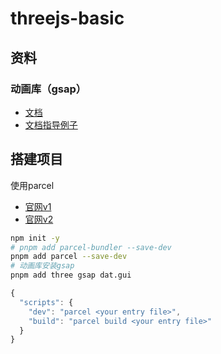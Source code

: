 # threejs-basic

## 资料
### 动画库（gsap）
- [文档](https://greensock.com/docs/)
- [文档指导例子](https://greensock.com/get-started/)

## 搭建项目
使用parcel

- [官网v1](https://www.parceljs.cn/)
- [官网v2](https://v2.parceljs.cn/blog/alpha1/)
```bash
npm init -y
# pnpm add parcel-bundler --save-dev
pnpm add parcel --save-dev
# 动画库安装gsap
pnpm add three gsap dat.gui
```

```js
{
  "scripts": {
    "dev": "parcel <your entry file>",
    "build": "parcel build <your entry file>"
  }
}
```
